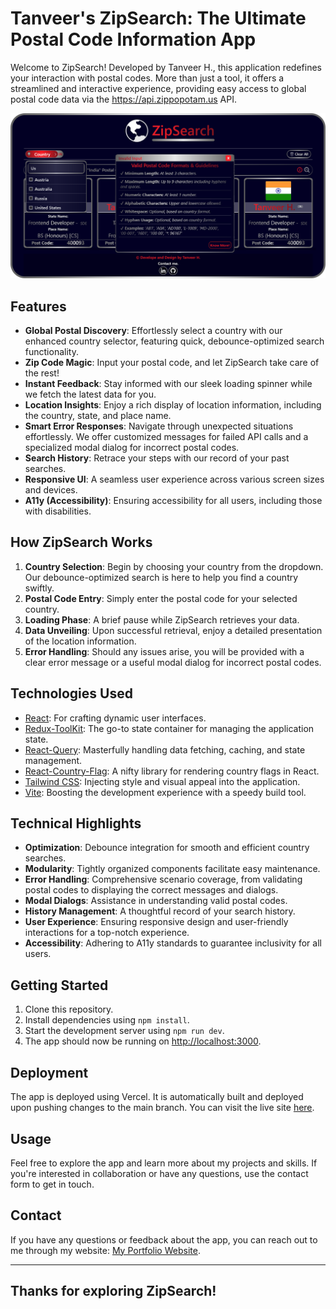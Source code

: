 # Tanveer's ZipSearch: The Ultimate Postal Code Information App

Welcome to ZipSearch! Developed by Tanveer H., this application redefines your interaction with postal codes. More than just a tool, it offers a streamlined and interactive experience, providing easy access to global postal code data via the https://api.zippopotam.us API.

![Home Screen or OpenGraph Image](./public/opengraph-image.png)

## Features

- **Global Postal Discovery**: Effortlessly select a country with our enhanced country selector, featuring quick, debounce-optimized search functionality.
- **Zip Code Magic**: Input your postal code, and let ZipSearch take care of the rest!
- **Instant Feedback**: Stay informed with our sleek loading spinner while we fetch the latest data for you.
- **Location Insights**: Enjoy a rich display of location information, including the country, state, and place name.
- **Smart Error Responses**: Navigate through unexpected situations effortlessly. We offer customized messages for failed API calls and a specialized modal dialog for incorrect postal codes.
- **Search History**: Retrace your steps with our record of your past searches.
- **Responsive UI**: A seamless user experience across various screen sizes and devices.
- **A11y (Accessibility)**: Ensuring accessibility for all users, including those with disabilities.

## How ZipSearch Works

1. **Country Selection**: Begin by choosing your country from the dropdown. Our debounce-optimized search is here to help you find a country swiftly.
2. **Postal Code Entry**: Simply enter the postal code for your selected country.
3. **Loading Phase**: A brief pause while ZipSearch retrieves your data.
4. **Data Unveiling**: Upon successful retrieval, enjoy a detailed presentation of the location information.
5. **Error Handling**: Should any issues arise, you will be provided with a clear error message or a useful modal dialog for incorrect postal codes.

## Technologies Used

- [React](https://reactjs.org/): For crafting dynamic user interfaces.
- [Redux-ToolKit](https://redux-toolkit.js.org/): The go-to state container for managing the application state.
- [React-Query](https://react-query.tanstack.com/): Masterfully handling data fetching, caching, and state management.
- [React-Country-Flag](https://www.npmjs.com/package/react-country-flag): A nifty library for rendering country flags in React.
- [Tailwind CSS](https://tailwindcss.com/): Injecting style and visual appeal into the application.
- [Vite](https://vitejs.dev/): Boosting the development experience with a speedy build tool.

## Technical Highlights

- **Optimization**: Debounce integration for smooth and efficient country searches.
- **Modularity**: Tightly organized components facilitate easy maintenance.
- **Error Handling**: Comprehensive scenario coverage, from validating postal codes to displaying the correct messages and dialogs.
- **Modal Dialogs**: Assistance in understanding valid postal codes.
- **History Management**: A thoughtful record of your search history.
- **User Experience**: Ensuring responsive design and user-friendly interactions for a top-notch experience.
- **Accessibility**: Adhering to A11y standards to guarantee inclusivity for all users.

## Getting Started

1. Clone this repository.
2. Install dependencies using `npm install`.
3. Start the development server using `npm run dev`.
4. The app should now be running on [http://localhost:3000](http://localhost:3000).


## Deployment

The app is deployed using Vercel. It is automatically built and deployed upon pushing changes to the main branch. You can visit the live site [here](https://tanveer-zipsearch.vercel.app).

## Usage

Feel free to explore the app and learn more about my projects and skills. If you're interested in collaboration or have any questions, use the contact form to get in touch.

## Contact

If you have any questions or feedback about the app, you can reach out to me through my website: [My Portfolio Website](https://tanveer-portfolio.vercel.app/en-US).

---
**Thanks for exploring ZipSearch!**
---
